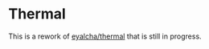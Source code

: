 # Thermal

This is a rework of [eyalcha/thermal](https://github.com/eyalcha/thermal) that is still in progress.
